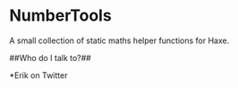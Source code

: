 NumberTools
===========

A small collection of static maths helper functions for Haxe. 


##Who do I talk to?##

*Erik on Twitter